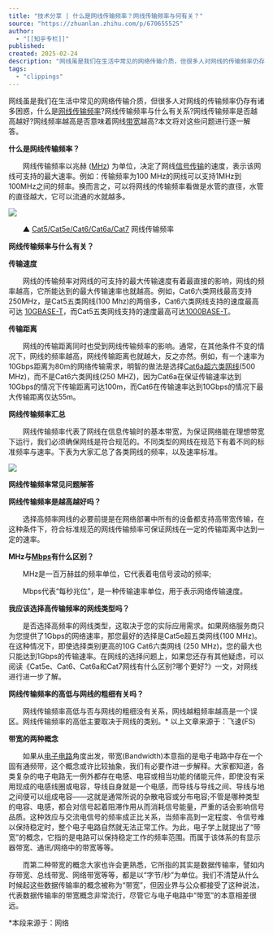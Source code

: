 ```yaml
---
title: "技术分享 | 什么是网线传输频率？网线传输频率与何有关？"
source: "https://zhuanlan.zhihu.com/p/670655525"
author:
  - "[[知乎专栏]]"
published:
created: 2025-02-24
description: "网线虽是我们在生活中常见的网络传输介质，但很多人对网线的传输频率仍存有诸多困惑，什么是网线传输频率?网线传输频率与什么有关系?网线传输频率是否越高越好?网线频率越高是否意味着网线带宽越高?本文将对这些问…"
tags:
  - "clippings"
---
```

网线虽是我们在生活中常见的网络传输介质，但很多人对网线的传输频率仍存有诸多困惑，什么是[网线传输频率](https://zhida.zhihu.com/search?content_id=237164718&content_type=Article&match_order=1&q=%E7%BD%91%E7%BA%BF%E4%BC%A0%E8%BE%93%E9%A2%91%E7%8E%87&zhida_source=entity)?网线传输频率与什么有关系?网线传输频率是否越高越好?网线频率越高是否意味着网线[带宽](https://zhida.zhihu.com/search?content_id=237164718&content_type=Article&match_order=1&q=%E5%B8%A6%E5%AE%BD&zhida_source=entity)越高?本文将对这些问题进行逐一解答。

**什么是网线传输频率？**

　　网线传输频率以兆赫 ([MHz](https://zhida.zhihu.com/search?content_id=237164718&content_type=Article&match_order=1&q=MHz&zhida_source=entity)) 为单位，决定了网线[信号传输](https://link.zhihu.com/?target=http%3A//xinhao.dav01.com/index.html)的速度，表示该网线可支持的最大速率。例如：传输频率为100 MHz的网线可以支持1MHz到100MHz之间的频率。换而言之，可以将网线的传输频率看做是水管的直径，水管的直径越大，它可以流通的水就越多。

![](https://pic4.zhimg.com/v2-8f312209b9d3fb290b44797cd68d3f8f_1440w.jpg)

　　▲ [Cat5/Cat5e/Cat6/Cat6a/Cat7](https://zhida.zhihu.com/search?content_id=237164718&content_type=Article&match_order=1&q=Cat5%2FCat5e%2FCat6%2FCat6a%2FCat7&zhida_source=entity) 网线传输频率

**网线传输频率与什么有关？**

**传输速度**

　　网线的传输频率对网线的可支持的最大传输速度有着最直接的影响，网线的频率越高，它所能达到的最大传输速率也就越高。例如，Cat6六类网线最高支持250MHz，是Cat5五类网线(100 Mhz)的两倍多，Cat6六类网线支持的速度最高可达 [10GBASE-T](https://zhida.zhihu.com/search?content_id=237164718&content_type=Article&match_order=1&q=10GBASE-T&zhida_source=entity)，而Cat5五类网线支持的速度最高可达[1000BASE-T](https://zhida.zhihu.com/search?content_id=237164718&content_type=Article&match_order=1&q=1000BASE-T&zhida_source=entity)。

**传输距离**

　　网线的传输距离同时也受到网线传输频率的影响。通常，在其他条件不变的情况下，网线的频率越高，网线传输距离也就越大，反之亦然。例如，有一个速率为10Gbps距离为80m的网络传输需求，明智的做法是选择[Cat6a超六类网线](https://zhida.zhihu.com/search?content_id=237164718&content_type=Article&match_order=1&q=Cat6a%E8%B6%85%E5%85%AD%E7%B1%BB%E7%BD%91%E7%BA%BF&zhida_source=entity)(500 MHz)，而不是Cat6六类网线(250 MHZ)，因为Cat6a在保证传输速率达到10Gbps的情况下传输距离可达100m，而Cat6在传输速率达到10Gbps的情况下最大传输距离仅达55m。

**网线传输频率汇总**

　　网线传输频率代表了网线在信息传输时的基本带宽，为保证网络能在理想带宽下运行，我们必须确保网线是符合规范的。不同类型的网线在规范下有着不同的标准频率与速率。下表为大家汇总了各类网线的频率，以及速率标准。

![](https://pic4.zhimg.com/v2-8a4de2edf47485adcc3009a8126a3a2b_1440w.jpg)

**网线传输频率常见问题解答**

**网线传输频率是越高越好吗？**

　　选择高频率网线的必要前提是在网络部署中所有的设备都支持高带宽传输，在这种条件下，符合标准规范的网线传输频率可保证网线在一定的传输距离中达到一定的速率。

**MHz与[Mbps](https://zhida.zhihu.com/search?content_id=237164718&content_type=Article&match_order=1&q=Mbps&zhida_source=entity)有什么区别？**

　　MHz是一百万赫兹的频率单位，它代表着电信号波动的频率;

　　Mbps代表“每秒兆位”，是一种传输速率单位，用于表示网络传输速度。

**我应该选择高传输频率的网线类型吗？**

　　是否选择高频率的网线类型，这取决于您的实际应用需求。如果网络服务商只为您提供了1Gbps的网络速率，那您最好的选择是Cat5e超五类网线(100 MHz)。在这种情况下，即使选择类别更高的10G Cat6六类网线 (250 MHz)，您的最大也只能达到1Gbps的传输速率。在网线的选择问题上，如果您还存有其他疑虑，可以阅读《Cat5e、Cat6、Cat6a和Cat7网线有什么区别?哪个更好?》一文，对网线进行进一步了解。

**网线传输频率的高低与网线的粗细有关吗？**

　　网线传输频率高低与否与网线的粗细没有关系，网线越粗频率越高是一个误区。网线传输频率的高低主要取决于网线的类别。\* 以上文章来源于：飞速(FS)

**带宽的两种概念**

　　如果从[电子电路](https://zhida.zhihu.com/search?content_id=237164718&content_type=Article&match_order=1&q=%E7%94%B5%E5%AD%90%E7%94%B5%E8%B7%AF&zhida_source=entity)角度出发，带宽(Bandwidth)本意指的是电子电路中存在一个固有通频带，这个概念或许比较抽象，我们有必要作进一步解释。大家都知道，各类复杂的电子电路无一例外都存在电感、电容或相当功能的储能元件，即使没有采用现成的电感线圈或电容，导线自身就是一个电感，而导线与导线之间、导线与地之间便可以组成电容——这就是通常所说的杂散电容或分布电容;不管是哪种类型的电容、电感，都会对信号起着阻滞作用从而消耗信号能量，严重的话会影响信号品质。这种效应与交流电信号的频率成正比关系，当频率高到一定程度、令信号难以保持稳定时，整个电子电路自然就无法正常工作。为此，电子学上就提出了“带宽”的概念，它指的是电路可以保持稳定工作的频率范围。而属于该体系的有显示器带宽、通讯/网络中的带宽等等。

　　而第二种带宽的概念大家也许会更熟悉，它所指的其实是数据传输率，譬如内存带宽、总线带宽、网络带宽等等，都是以“字节/秒”为单位。我们不清楚从什么时候起这些数据传输率的概念被称为“带宽”，但因业界与公众都接受了这种说法，代表数据传输率的带宽概念非常流行，尽管它与电子电路中“带宽”的本意相差很远。

\*本段来源于：网络